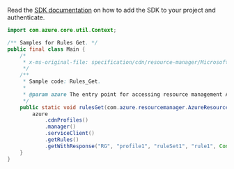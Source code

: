 Read the [SDK documentation](https://github.com/Azure/azure-sdk-for-java/blob/azure-resourcemanager_2.12.0/sdk/resourcemanager/azure-resourcemanager/README.md) on how to add the SDK to your project and authenticate.

```java
import com.azure.core.util.Context;

/** Samples for Rules Get. */
public final class Main {
    /*
     * x-ms-original-file: specification/cdn/resource-manager/Microsoft.Cdn/stable/2021-06-01/examples/Rules_Get.json
     */
    /**
     * Sample code: Rules_Get.
     *
     * @param azure The entry point for accessing resource management APIs in Azure.
     */
    public static void rulesGet(com.azure.resourcemanager.AzureResourceManager azure) {
        azure
            .cdnProfiles()
            .manager()
            .serviceClient()
            .getRules()
            .getWithResponse("RG", "profile1", "ruleSet1", "rule1", Context.NONE);
    }
}
```
